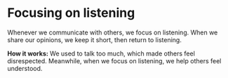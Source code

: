 # Focusing on listening 
Whenever we communicate with others, we focus on listening. When we share our opinions, we keep it short, then return to listening.     

**How it works:** We used to talk too much, which made others feel disrespected. Meanwhile, when we focus on listening, we help others feel understood.   
